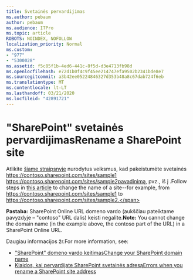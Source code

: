 ```yaml
---
title: Svetainės pervardijimas
ms.author: pebaum
author: pebaum
ms.audience: ITPro
ms.topic: article
ROBOTS: NOINDEX, NOFOLLOW
localization_priority: Normal
ms.custom:
- "977"
- "5300028"
ms.assetid: f5c85f1b-4ed6-441c-8f5d-d3e4713fb98d
ms.openlocfilehash: e72d1b0f4c9f45ee214747efa9502b2341bde8e7
ms.sourcegitcommit: a3b42ee05224846327d353b48a8c67dab724f6eb
ms.translationtype: MT
ms.contentlocale: lt-LT
ms.lasthandoff: 03/21/2020
ms.locfileid: "42891721"
---
```

# <a name="rename-a-sharepoint-site"></a><span data-ttu-id="07b07-102">"SharePoint" svetainės pervardijimas</span><span class="sxs-lookup"><span data-stu-id="07b07-102">Rename a SharePoint site</span></span>

<span data-ttu-id="07b07-103">Atlikite [šiame straipsnyje](https://docs.microsoft.com/sharepoint/change-site-address) nurodytus veiksmus, kad pakeistumėte svetainės https://contoso.sharepoint.com/sites/sample1 https://contoso.sharepoint.com/sites/sample2pavadinimą, pvz., iš į .</span><span class="sxs-lookup"><span data-stu-id="07b07-103">Follow steps in [this article](https://docs.microsoft.com/sharepoint/change-site-address) to change the name of a site--for example, from https://contoso.sharepoint.com/sites/sample1 to https://contoso.sharepoint.com/sites/sample2.</span></span>

<span data-ttu-id="07b07-104">**Pastaba:** SharePoint Online URL domeno vardo (aukščiau pateiktame pavyzdyje – "contoso" URL dalis) keisti negalite.</span><span class="sxs-lookup"><span data-stu-id="07b07-104">**Note:** You cannot change the domain name (in the example above, the contoso part of the URL) in a SharePoint Online URL.</span></span> 

<span data-ttu-id="07b07-105">Daugiau informacijos žr.</span><span class="sxs-lookup"><span data-stu-id="07b07-105">For more information, see:</span></span>

- [<span data-ttu-id="07b07-106">"SharePoint" domeno vardo keitimas</span><span class="sxs-lookup"><span data-stu-id="07b07-106">Change your SharePoint domain name</span></span>](https://go.microsoft.com/fwlink/?Linkid=2018696)
- [<span data-ttu-id="07b07-107">Klaidos, kai pervardijate SharePoint svetainės adresą</span><span class="sxs-lookup"><span data-stu-id="07b07-107">Errors when you rename a SharePoint site address</span></span>](https://support.office.com/article/errors-when-you-rename-a-sharepoint-site-address-165b7c11-1325-4813-b160-ecbe87bc1a86)

